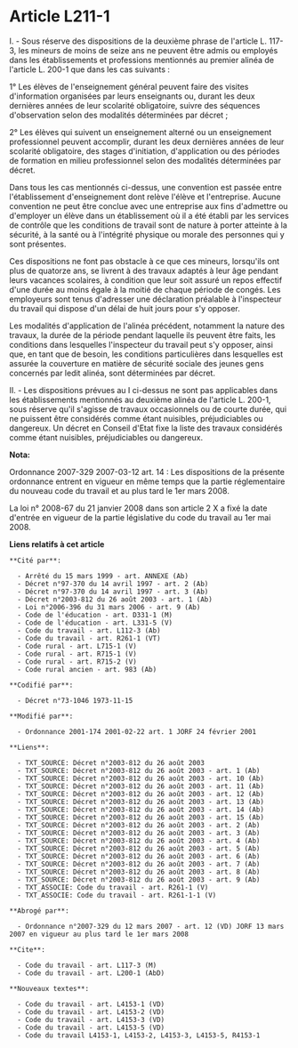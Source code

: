# Article L211-1

I. - Sous réserve des dispositions de la deuxième phrase de l'article L. 117-3, les mineurs de moins de seize ans ne peuvent
être admis ou employés dans les établissements et professions mentionnés au premier alinéa de l'article L. 200-1 que dans les
cas suivants :

1° Les élèves de l'enseignement général peuvent faire des visites d'information organisées par leurs enseignants ou, durant
les deux dernières années de leur scolarité obligatoire, suivre des séquences d'observation selon des modalités déterminées
par décret ;

2° Les élèves qui suivent un enseignement alterné ou un enseignement professionnel peuvent accomplir, durant les deux
dernières années de leur scolarité obligatoire, des stages d'initiation, d'application ou des périodes de formation en milieu
professionnel selon des modalités déterminées par décret.

Dans tous les cas mentionnés ci-dessus, une convention est passée entre l'établissement d'enseignement dont relève l'élève et
l'entreprise. Aucune convention ne peut être conclue avec une entreprise aux fins d'admettre ou d'employer un élève dans un
établissement où il a été établi par les services de contrôle que les conditions de travail sont de nature à porter atteinte
à la sécurité, à la santé ou à l'intégrité physique ou morale des personnes qui y sont présentes.

Ces dispositions ne font pas obstacle à ce que ces mineurs, lorsqu'ils ont plus de quatorze ans, se livrent à des travaux
adaptés à leur âge pendant leurs vacances scolaires, à condition que leur soit assuré un repos effectif d'une durée au moins
égale à la moitié de chaque période de congés. Les employeurs sont tenus d'adresser une déclaration préalable à l'inspecteur
du travail qui dispose d'un délai de huit jours pour s'y opposer.

Les modalités d'application de l'alinéa précédent, notamment la nature des travaux, la durée de la période pendant laquelle
ils peuvent être faits, les conditions dans lesquelles l'inspecteur du travail peut s'y opposer, ainsi que, en tant que de
besoin, les conditions particulières dans lesquelles est assurée la couverture en matière de sécurité sociale des jeunes gens
concernés par ledit alinéa, sont déterminées par décret.

II. - Les dispositions prévues au I ci-dessus ne sont pas applicables dans les établissements mentionnés au deuxième alinéa
de l'article L. 200-1, sous réserve qu'il s'agisse de travaux occasionnels ou de courte durée, qui ne puissent être
considérés comme étant nuisibles, préjudiciables ou dangereux. Un décret en Conseil d'Etat fixe la liste des travaux
considérés comme étant nuisibles, préjudiciables ou dangereux.

**Nota:**

Ordonnance 2007-329 2007-03-12 art. 14 : Les dispositions de la présente ordonnance entrent en vigueur en même temps que la
partie réglementaire du nouveau code du travail et au plus tard le 1er mars 2008.

La loi n° 2008-67 du 21 janvier 2008 dans son article 2 X a fixé la date d'entrée en vigueur de la partie législative du code
du travail au 1er mai 2008.

**Liens relatifs à cet article**

	**Cité par**:

	  - Arrêté du 15 mars 1999 - art. ANNEXE (Ab)
	  - Décret n°97-370 du 14 avril 1997 - art. 2 (Ab)
	  - Décret n°97-370 du 14 avril 1997 - art. 3 (Ab)
	  - Décret n°2003-812 du 26 août 2003 - art. 1 (Ab)
	  - Loi n°2006-396 du 31 mars 2006 - art. 9 (Ab)
	  - Code de l'éducation - art. D331-1 (M)
	  - Code de l'éducation - art. L331-5 (V)
	  - Code du travail - art. L112-3 (Ab)
	  - Code du travail - art. R261-1 (VT)
	  - Code rural - art. L715-1 (V)
	  - Code rural - art. R715-1 (V)
	  - Code rural - art. R715-2 (V)
	  - Code rural ancien - art. 983 (Ab)

	**Codifié par**:

	  - Décret n°73-1046 1973-11-15

	**Modifié par**:

	  - Ordonnance 2001-174 2001-02-22 art. 1 JORF 24 février 2001

	**Liens**:

	  - TXT_SOURCE: Décret n°2003-812 du 26 août 2003
	  - TXT_SOURCE: Décret n°2003-812 du 26 août 2003 - art. 1 (Ab)
	  - TXT_SOURCE: Décret n°2003-812 du 26 août 2003 - art. 10 (Ab)
	  - TXT_SOURCE: Décret n°2003-812 du 26 août 2003 - art. 11 (Ab)
	  - TXT_SOURCE: Décret n°2003-812 du 26 août 2003 - art. 12 (Ab)
	  - TXT_SOURCE: Décret n°2003-812 du 26 août 2003 - art. 13 (Ab)
	  - TXT_SOURCE: Décret n°2003-812 du 26 août 2003 - art. 14 (Ab)
	  - TXT_SOURCE: Décret n°2003-812 du 26 août 2003 - art. 15 (Ab)
	  - TXT_SOURCE: Décret n°2003-812 du 26 août 2003 - art. 2 (Ab)
	  - TXT_SOURCE: Décret n°2003-812 du 26 août 2003 - art. 3 (Ab)
	  - TXT_SOURCE: Décret n°2003-812 du 26 août 2003 - art. 4 (Ab)
	  - TXT_SOURCE: Décret n°2003-812 du 26 août 2003 - art. 5 (Ab)
	  - TXT_SOURCE: Décret n°2003-812 du 26 août 2003 - art. 6 (Ab)
	  - TXT_SOURCE: Décret n°2003-812 du 26 août 2003 - art. 7 (Ab)
	  - TXT_SOURCE: Décret n°2003-812 du 26 août 2003 - art. 8 (Ab)
	  - TXT_SOURCE: Décret n°2003-812 du 26 août 2003 - art. 9 (Ab)
	  - TXT_ASSOCIE: Code du travail - art. R261-1 (V)
	  - TXT_ASSOCIE: Code du travail - art. R261-1-1 (V)

	**Abrogé par**:

	  - Ordonnance n°2007-329 du 12 mars 2007 - art. 12 (VD) JORF 13 mars 2007 en vigueur au plus tard le 1er mars 2008

	**Cite**:

	  - Code du travail - art. L117-3 (M)
	  - Code du travail - art. L200-1 (AbD)

	**Nouveaux textes**:

	  - Code du travail - art. L4153-1 (VD)
	  - Code du travail - art. L4153-2 (VD)
	  - Code du travail - art. L4153-3 (VD)
	  - Code du travail - art. L4153-5 (VD)
	  - Code du travail L4153-1, L4153-2, L4153-3, L4153-5, R4153-1
